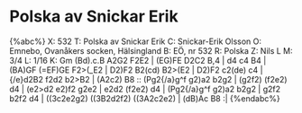 # Polska av Snickar Erik

{%abc%}
X: 532
T: Polska av Snickar Erik
C: Snickar-Erik Olsson
O: Emnebo, Ovanåkers socken, Hälsingland
B: EÖ, nr 532
R: Polska
Z: Nils L
M: 3/4
L: 1/16
K: Gm
(Bd).c.B A2G2 F2E2 | (EG)FE D2C2 B,4 | d4 c4 B4 | (BA)GF (=EF)GE F2>(_E2 |
D2)F2 B2(cd) B2>(E2 | D2)F2 c2(de) c4 | {/e}d2B2 f2d2 b2>B2 | (A2c2) B8 ::
(Pg2{/a}g^f g2)a2 b2g2 | (g2f2) (f2e2) d4 | (e2>d2 e2)f2 g2e2 | e2d2 (f2e2) d4 |
(Pg2{/a}g^f g2)a2 b2g2 | g2f2 b2f2 d4 | ((3c2e2g2) ((3B2d2f2) ((3A2c2e2) | (dB)Ac B8 :|
{%endabc%}
